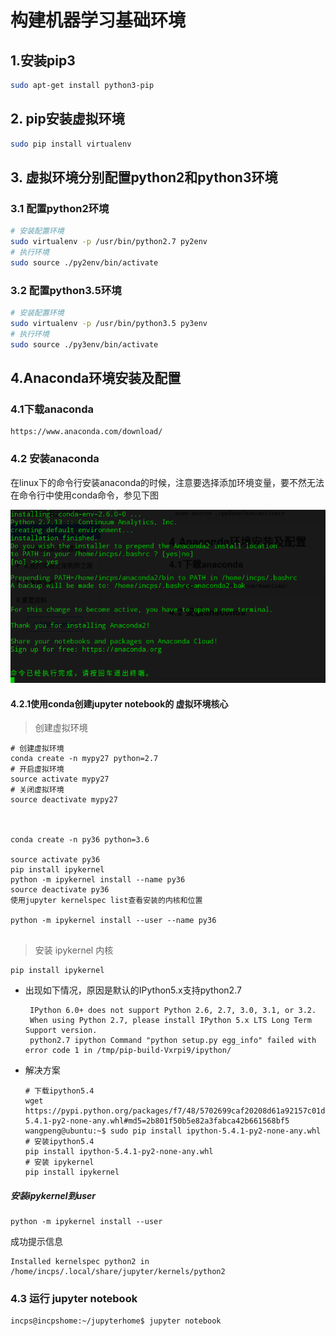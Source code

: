 # 构建机器学习基础环境

## 1.安装pip3

```bash
sudo apt-get install python3-pip
```

## 2. pip安装虚拟环境

```bash
sudo pip install virtualenv
```

## 3. 虚拟环境分别配置python2和python3环境

### 3.1 配置python2环境

```bash
# 安装配置环境
sudo virtualenv -p /usr/bin/python2.7 py2env
# 执行环境
sudo source ./py2env/bin/activate
```

### 3.2 配置python3.5环境

```bash
# 安装配置环境
sudo virtualenv -p /usr/bin/python3.5 py3env
# 执行环境
sudo source ./py3env/bin/activate
```

## 4.Anaconda环境安装及配置

### 4.1下载anaconda

```
https://www.anaconda.com/download/
```

### 4.2 安装anaconda

在linux下的命令行安装anaconda的时候，注意要选择添加环境变量，要不然无法在命令行中使用conda命令，参见下图

![](/my-machine-learning-practice/build-base-env/anaconda-steup.png)

#### 4.2.1使用conda创建jupyter notebook的 虚拟环境核心

> 创建虚拟环境

```
# 创建虚拟环境
conda create -n mypy27 python=2.7
# 开启虚拟环境
source activate mypy27
# 关闭虚拟环境
source deactivate mypy27



conda create -n py36 python=3.6

source activate py36
pip install ipykernel
python -m ipykernel install --name py36
source deactivate py36
使用jupyter kernelspec list查看安装的内核和位置

python -m ipykernel install --user --name py36


```

> 安装 ipykernel 内核

```
pip install ipykernel
```

* 出现如下情况，原因是默认的IPython5.x支持python2.7
  ```
   IPython 6.0+ does not support Python 2.6, 2.7, 3.0, 3.1, or 3.2.     
   When using Python 2.7, please install IPython 5.x LTS Long Term Support version.
   python2.7 ipython Command "python setup.py egg_info" failed with error code 1 in /tmp/pip-build-Vxrpi9/ipython/
  ```
* 解决方案
  ```
  # 下载ipython5.4
  wget https://pypi.python.org/packages/f7/48/5702699caf20208d61a92157c01d1eb281093e3e02e9bcd4b5031ccea6a1/ipython-5.4.1-py2-none-any.whl#md5=2b801f50b5e82a3fabca42b661568bf5
  wangpeng@ubuntu:~$ sudo pip install ipython-5.4.1-py2-none-any.whl
  # 安装ipython5.4
  pip install ipython-5.4.1-py2-none-any.whl
  # 安装 ipykernel
  pip install ipykernel
  ```

##### 安装ipykernel到user

```
python -m ipykernel install --user
```

成功提示信息

```
Installed kernelspec python2 in /home/incps/.local/share/jupyter/kernels/python2
```

### 

### 

### 4.3 运行 jupyter notebook

```
incps@incpshome:~/jupyterhome$ jupyter notebook
```



